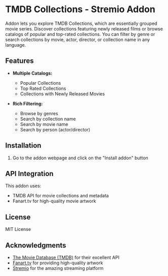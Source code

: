 # TMDB Collections - Stremio Addon

Addon lets you explore TMDB Collections, which are essentially grouped movie series. Discover collections featuring newly released films or browse catalogs of popular and top-rated collections. You can filter by genre or search collections by movie, actor, director, or collection name in any language.

## Features

- **Multiple Catalogs:**

  - Popular Collections
  - Top Rated Collections
  - Collections with Newly Released Movies

- **Rich Filtering:**

  - Browse by genres
  - Search by collection name
  - Search by movie name
  - Search by person (actor/director)

## Installation

1. Go to the addon webpage and click on the "Install addon" button

## API Integration

This addon uses:

- TMDB API for movie collections and metadata
- Fanart.tv for high-quality movie artwork

## License

MIT License

## Acknowledgments

- [The Movie Database (TMDB)](https://www.themoviedb.org/) for their excellent API
- [Fanart.tv](https://fanart.tv/) for providing high-quality artwork
- [Stremio](https://www.stremio.com/) for the amazing streaming platform
